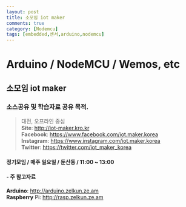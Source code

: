 ```yaml
---
layout: post
title: 소모임 iot maker
comments: true
category: [Nodemcu]
tags: [embedded,센서,arduino,nodemcu]
---
```


# Arduino / NodeMCU / Wemos, etc

## 소모임 iot maker

### 소스공유 및 학습자료 공유 목적.

> 대전, 오프라인 중심   
> __Site__: http://iot-maker.kro.kr   
> __Facebook__: https://www.facebook.com/iot.maker.korea  
> __Instagram__: https://www.instagram.com/iot.maker.korea  
> __Twitter__: https://twitter.com/iot_maker_korea  

#### 정기모임 / 매주 일요일 / 둔산동 / 11:00 ~ 13:00

#### - 주 참고자료
__Arduino__: http://arduino.zelkun.ze.am  
__Raspberry__ Pi: http://rasp.zelkun.ze.am
